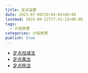 ```yaml
---
title: 定点运算
date: 2025-07-09T20:04:03+08:00
lastmod: 2025-09-22T17:41:23+08:00
tags:
  - 计组原理
categories: 计组原理
publish: true
---
```


- [定点加减法](./%E5%AE%9A%E7%82%B9%E8%BF%90%E7%AE%97/%E5%AE%9A%E7%82%B9%E5%8A%A0%E5%87%8F%E6%B3%95.md)
- [定点乘法](./%E5%AE%9A%E7%82%B9%E8%BF%90%E7%AE%97/%E5%AE%9A%E7%82%B9%E4%B9%98%E6%B3%95.md)
- [定点除法](./%E5%AE%9A%E7%82%B9%E8%BF%90%E7%AE%97/%E5%AE%9A%E7%82%B9%E9%99%A4%E6%B3%95.md)